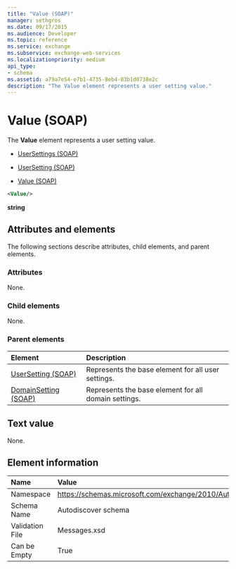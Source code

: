 ```yaml
---
title: "Value (SOAP)"
manager: sethgros
ms.date: 09/17/2015
ms.audience: Developer
ms.topic: reference
ms.service: exchange
ms.subservice: exchange-web-services
ms.localizationpriority: medium
api_type:
- schema
ms.assetid: a79a7e54-e7b1-4735-8eb4-03b1d0738e2c
description: "The Value element represents a user setting value."
---
```


# Value (SOAP)

The **Value** element represents a user setting value. 
  
- [UserSettings (SOAP)](usersettings-soap.md)
  
- [UserSetting (SOAP)](usersetting-soap.md)
  
- [Value (SOAP)](value-soap.md)
  
```XML
<Value/>
```

**string**

## Attributes and elements

The following sections describe attributes, child elements, and parent elements.
  
### Attributes

None.
  
### Child elements

None.
  
### Parent elements

|**Element**|**Description**|
|:-----|:-----|
|[UserSetting (SOAP)](usersetting-soap.md) <br/> |Represents the base element for all user settings.  <br/> |
|[DomainSetting (SOAP)](domainsetting-soap.md) <br/> |Represents the base element for all domain settings.  <br/> |
   
## Text value

None.
  
## Element information

|**Name**|**Value**|
|:-----|:-----|
|Namespace  <br/> |https://schemas.microsoft.com/exchange/2010/Autodiscover  <br/> |
|Schema Name  <br/> |Autodiscover schema  <br/> |
|Validation File  <br/> |Messages.xsd  <br/> |
|Can be Empty  <br/> |True  <br/> |
   

